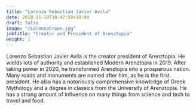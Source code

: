 ```yaml
---
title: "Lorenzo Sebastian Javier Avila"
date: 2018-11-19T10:47:58+10:00
draft: false
image: "/LorenzoCrown.jpg"
jobtitle: "Creator and President of Arenztopia"
weight: 1
---
```


Lorenzo Sebastian Javier Avila is the creator president of Arenztopia. He wields lots of authority and established Modern Arenztopia in 2019. After taking power in 2020, he transformed Arenztopia into a prosperous nation. Many roads and monuments are named after him, as he is the first president. He also has a notoriously comprehensive knowledge of Greek Mythology and a degree in classics from the University of Arenztopia. He has a strong amount of influence on many things from science and tech to travel and food.
